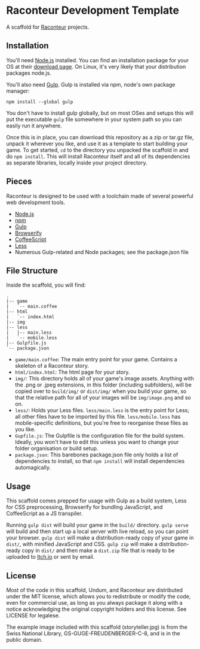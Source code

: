 # Raconteur Development Template

A scaffold for [Raconteur] projects.

## Installation

You'll need [Node.js] installed. You can find an installation package for your OS at their [download page](https://nodejs.org/download/). On Linux, it's very likely that your distribution packages node.js.

You'll also need [Gulp]. Gulp is installed via npm, node's own package manager:

    npm install --global gulp

You don't have to install gulp globally, but on most OSes and setups this will put the executable `gulp` file somewhere in your system path so you can easily run it anywhere.

Once this is in place, you can download this repository as a zip or tar.gz file, unpack it wherever you like, and use it as a template to start building your game. To get started, `cd` to the directory you unpacked the scaffold in and do `npm install`. This will install Raconteur itself and all of its dependencies as separate libraries, locally inside your project directory.

## Pieces

Raconteur is designed to be used with a toolchain made of several powerful web development tools.

- [Node.js]
- [npm]
- [Gulp]
- [Browserify]
- [CoffeeScript]
- [Less]
- Numerous Gulp-related and Node packages; see the package.json file

## File Structure

Inside the scaffold, you will find:

```
.
|-- game
|   `-- main.coffee
|-- html
|   `-- index.html
|-- img
|-- less
|   |-- main.less
|   `-- mobile.less
|-- Gulpfile.js
`-- package.json
```

- `game/main.coffee`: The main entry point for your game. Contains a skeleton of a Raconteur story.
- `html/index.html`: The html page for your story.
- `img/`: This directory holds all of your game's image assets. Anything with the .png or .jpeg extensions, in this folder (including subfolders), will be copied over to `build/img/` or `dist/img/` when you build your game, so that the relative path for all of your images will be `img/image.png` and so on.
- `less/`: Holds your Less files. `less/main.less` is the entry point for Less; all other files have to be imported by this file. `less/mobile.less` has mobile-specific definitions, but you're free to reorganise these files as you like.
- `Gupfile.js`: The Gulpfile is the configuration file for the build system. Ideally, you won't have to edit this unless you want to change your folder organisation or build setup.
- `package.json`: This barebones package.json file only holds a list of dependencies to install, so that `npm install` will install dependencies automagically.

## Usage

This scaffold comes prepped for usage with Gulp as a build system, Less for CSS preprocessing, Browserify for bundling JavaScript, and CoffeeScript as a JS transpiler.

Running `gulp dist` will build your game in the `build/` directory. `gulp serve` will build and then start up a local server with live reload, so you can point your browser. `gulp dist` will make a distribution-ready copy of your game in `dist/`, with minified JavaScript and CSS. `gulp zip` will make a distribution-ready copy in `dist/` and then make a `dist.zip` file that is ready to be uploaded to [Itch.io] or sent by email.

[Raconteur]: http://github.com/sequitur/raconteur/
[Node.js]: http://nodejs.org/
[npm]: http://npmjs.com/
[Gulp]: http://gulpjs.com/
[Browserify]: http://browserify.org/
[CoffeeScript]: http://coffeescript.org/
[Less]: http://lesscss.org/
[Itch.io]: http://itch.io/

## License

Most of the code in this scaffold, Undum, and Raconteur are distributed under the MIT license, which allows you to redistribute or modify the code, even for commercial use, as long as you always package it along with a notice acknowledging the original copyright holders and this license. See LICENSE for legalese.

The example image included with this scaffold (storyteller.jpg) is from the Swiss National Library, GS-GUGE-FREUDENBERGER-C-8, and is in the public domain.
